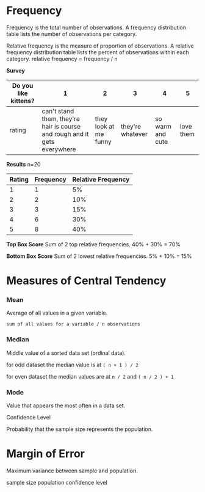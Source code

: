 
# Frequency

Frequency is the total number of observations.
A frequency distribution table lists the number of observations per category.

Relative frequency is the measure of proportion of observations.
A relative frequency distribution table lists the percent of observations within each category.
relative frequency = frequency / n

**Survey**

| Do you like kittens? | 1                                                                         | 2                     | 3                | 4                | 5         |
| -------------------- | ------------------------------------------------------------------------- | --------------------- | ---------------- | ---------------- | --------- |
| rating               | can't stand them, they're hair is course and rough and it gets everywhere | they look at me funny | they're whatever | so warm and cute | love them |

**Results** n=20

| Rating | Frequency | Relative Frequency |
| ------ | --------- | ------------------ |
| 1      | 1         | 5%                 |
| 2      | 2         | 10%                |
| 3      | 3         | 15%                |
| 4      | 6         | 30%                |
| 5      | 8         | 40%                |

**Top Box Score**
Sum of 2 top relative frequencies.
40% + 30% = 70%

**Bottom Box Score**
Sum of 2 lowest relative frequencies.
5% + 10% = 15%

# Measures of Central Tendency

### Mean

Average of all values in a given variable.

`sum of all values for a variable / n observations`
### Median

Middle value of a sorted data set (ordinal data).

for odd dataset the median value is at `( n + 1 ) / 2`

for even dataset the median values are at `n / 2` and `( n / 2 ) + 1`
### Mode

Value that appears the most often in a data set.

Confidence Level

Probability that the sample size represents the population.

# Margin of Error

Maximum variance between sample and population.

sample size
population
confidence level

